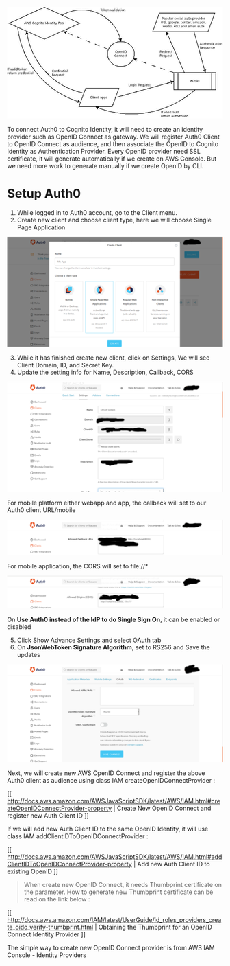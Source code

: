 ![alt text](https://raw.githubusercontent.com/mahdiridho/EC2Remote/master/AUTH0_OPENID_COGNITO/images/OpenID_Auth0.jpeg)

To connect Auth0 to Cognito Identity, it will need to create  an identity provider such as OpenID Connect as gateway. We will register Auth0 Client to OpenID Connect as audience, and then associate the OpenID to Cognito Identity as Authentication Provider. Every OpenID provider need SSL certificate, it will generate automatically if we create on AWS Console. But we need more work to generate manually if we create OpenID by CLI.

# Setup Auth0
1. While logged in to Auth0 account, go to the Client menu.
2. Create new client and choose client type, here we will choose Single Page Application

![alt text](https://github.com/mahdiridho/EC2Remote/blob/master/AUTH0_OPENID_COGNITO/images/one.png)

3. While it has finished create new client, click on Settings, We will see Client Domain, ID, and Secret Key.
4. Update the setting info for Name, Description, Callback, CORS

![alt text](https://github.com/mahdiridho/EC2Remote/blob/master/AUTH0_OPENID_COGNITO/images/two.png)

For mobile platform either webapp and app, the callback will set to our Auth0 client URL/mobile

![alt text](https://github.com/mahdiridho/EC2Remote/blob/master/AUTH0_OPENID_COGNITO/images/three.png)

For mobile application, the CORS will set to file://\*

![alt text](https://github.com/mahdiridho/EC2Remote/blob/master/AUTH0_OPENID_COGNITO/images/four.png)

On **Use Auth0 instead of the IdP to do Single Sign On**, it can be enabled or disabled

5. Click Show Advance Settings and select OAuth tab
6. On **JsonWebToken Signature Algorithm**, set to RS256 and Save the updates

![alt text](https://github.com/mahdiridho/EC2Remote/blob/master/AUTH0_OPENID_COGNITO/images/five.png)

Next, we will create new AWS OpenID Connect and register the above Auth0 client as audience using class IAM createOpenIDConnectProvider :

[[ http://docs.aws.amazon.com/AWSJavaScriptSDK/latest/AWS/IAM.html#createOpenIDConnectProvider-property | Create New OpenID Connect and register new Auth Client ID ]]

If we will add new Auth Client ID to the same OpenID Identity, it will use class IAM addClientIDToOpenIDConnectProvider :

[[ http://docs.aws.amazon.com/AWSJavaScriptSDK/latest/AWS/IAM.html#addClientIDToOpenIDConnectProvider-property | Add new Auth Client ID to existing OpenID ]]

> When create new OpenID Connect, it needs Thumbprint certificate on the parameter. How to generate new Thumbprint certificate can be read on the link below :

[[ http://docs.aws.amazon.com/IAM/latest/UserGuide/id_roles_providers_create_oidc_verify-thumbprint.html | Obtaining the Thumbprint for an OpenID Connect Identity Provider ]]

The simple way to create new OpenID Connect provider is from AWS IAM Console - Identity Providers
